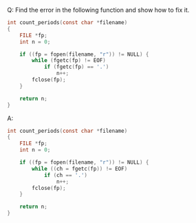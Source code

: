 Q: Find the error in the following function and show how to fix it.

```c
int count_periods(const char *filename)
{
    FILE *fp;
    int n = 0;

    if ((fp = fopen(filename, "r")) != NULL) {
        while (fgetc(fp) != EOF)
            if (fgetc(fp) == '.')
                n++;
        fclose(fp);
    }

    return n;
}
```

A:

```c
int count_periods(const char *filename)
{
    FILE *fp;
    int n = 0;

    if ((fp = fopen(filename, "r")) != NULL) {
        while ((ch = fgetc(fp)) != EOF)
            if (ch == '.')
                n++;
        fclose(fp);
    }

    return n;
}
```
